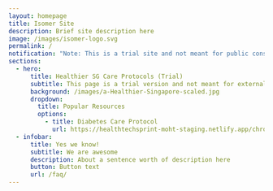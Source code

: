 ```yaml
---
layout: homepage
title: Isomer Site
description: Brief site description here
image: /images/isomer-logo.svg
permalink: /
notification: "Note: This is a trial site and not meant for public consumption."
sections:
  - hero:
      title: Healthier SG Care Protocols (Trial)
      subtitle: This page is a trial version and not meant for external circulation
      background: /images/a-Healthier-Singapore-scaled.jpg
      dropdown:
        title: Popular Resources
        options:
          - title: Diabetes Care Protocol
            url: https://healthtechsprint-moht-staging.netlify.app/chronic-care-protocol/diabetes/
  - infobar:
      title: Yes we know!
      subtitle: We are awesome
      description: About a sentence worth of description here
      button: Button text
      url: /faq/
---
```


